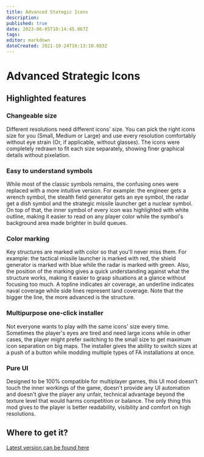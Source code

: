 ```yaml
---
title: Advanced Stategic Icons
description: 
published: true
date: 2023-06-05T10:14:45.067Z
tags: 
editor: markdown
dateCreated: 2021-10-24T16:13:10.083Z
---
```


# Advanced Strategic Icons

## Highlighted features

### Changeable size
Different resolutions need different icons' size. You can pick the right icons size for you (Small, Medium or Large) and use every resolution comfortably without eye strain (Or, if applicable, without glasses). The icons were completely redrawn to fit each size separately, showing finer graphical details without pixelation. 

### Easy to understand symbols
While most of the classic symbols remains, the confusing ones were replaced with a more intuitive version. For example: the engineer gets a wrench symbol, the stealth field generator gets an eye symbol, the radar get a dish symbol and the strategic missile launcher get a nuclear symbol. On top of that, the inner symbol of every icon was highlighted with white outline, making it easier to read on any player color while the symbol's background area made brighter in build queues. 

### Color marking
Key structures are marked with color so that you'll never miss them. For example: the tactical missile launcher is marked with red, the shield generator is marked with blue while the radar is marked with green. Also, the position of the marking gives a quick understanding against what the structure works, making it easier to grasp situations at a glance without focusing too much. A topline indicates air coverage, an underline indicates naval coverage while side lines represent land coverage. Note that the bigger the line, the more advanced is the structure. 

### Multipurpose one-click installer
Not everyone wants to play with the same icons' size every time. Sometimes the player's eyes are tired and need large icons while in other cases, the player might prefer switching to the small size to get maximum icon separation on big maps. The installer gives the ability to switch sizes at a push of a button while modding multiple types of FA installations at once. 

### Pure UI
Designed to be 100% compatible for multiplayer games, this UI mod doesn't touch the inner workings of the game, doesn't provide any UI automation and doesn't give the player any unfair, technical advantage beyond the texture level that would harms competition or balance. The only thing this mod gives to the player is better readability, visibility and comfort on high resolutions. 


## Where to get it?
[Latest version can be found here](https://forum.faforever.com/topic/2502/advanced-strategic-icons-mod?_=1635091872164)